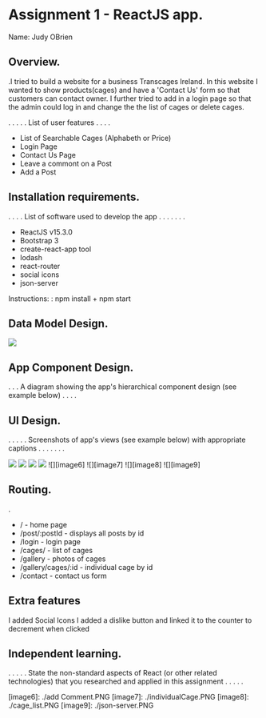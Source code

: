 # Assignment 1 - ReactJS app.

Name: Judy OBrien

## Overview.
.I tried to build a website for a business Transcages Ireland.  In this website I wanted to show products(cages) and have a 'Contact Us' form so that customers
can contact owner.  I further tried to add in a login page so that the admin could log in and change the the list of cages or delete cages.


 . . . . . List of user features . . . . 
 
 + List of Searchable Cages (Alphabeth or Price)
 + Login Page
 + Contact Us Page
 + Leave a commont on a Post
 + Add a Post

## Installation requirements.
. . . .  List of software used to develop the app . . . . . . . 

+ ReactJS v15.3.0
+ Bootstrap 3
+ create-react-app tool
+ lodash
+ react-router
+ social icons
+ json-server 

Instructions: : npm install + npm start

## Data Model Design.

![][image1]

## App Component Design.

 . . . A diagram showing the app's hierarchical component design (see example below) . . . .  



## UI Design.
. . . . . Screenshots of app's views (see example below) with appropriate captions . . . . . . . 

![][image2]
![][image3]
![][image4]
![][image5]
![][image6]
![][image7]
![][image8]
![][image9]


## Routing.
.
+ / - home page
+ /post/:postId - displays all posts by id
+ /login - login page
+ /cages/ - list of cages
+ /gallery - photos of cages
+ /gallery/cages/:id - individual cage by id
+ /contact - contact us form


## Extra features
I added Social Icons
I added a dislike button and linked it to the counter to decrement when clicked
## Independent learning.
. . . . . State the non-standard aspects of React (or other related technologies) that you researched and applied in this assignment . . . . .  


[image1]: ./design.jpg
[image2]: ./home.PNG
[image3]: ./gallery.PNG
[image4]: ./contactUs.PNG
[image5]: ./login.PNG
[image6]: ./add Comment.PNG
[image7]: ./individualCage.PNG
[image8]: ./cage_list.PNG
[image9]: ./json-server.PNG
